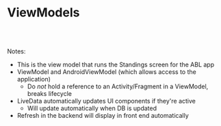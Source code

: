# ViewModels

<pre>
    <code class="kotlin" data-trim data-noescape data-line-numbers="|1,2|5,6|10-16|"><script type="text/template">
class StandingsViewModel(val application: Application) :
  AndroidViewModel(application) {
  
  private val repo: BaseballRepository  
  val standings: LiveData<List<UITeamStanding>>
  val errorMessage = MutableLiveData("")
  
  // Initialization logic
  
  fun refreshStandings() {
    viewModelScope.launch {
      repo.updateStandings().getErrorMessage(
        getApplication()
      )?.let { message -> errorMessage.value = message }
    }
  }
}</script></code>
</pre>

Notes:
+ This is the view model that runs the Standings screen for the ABL app
+ ViewModel and AndroidViewModel (which allows access to the application)
    + Do _not_ hold a reference to an Activity/Fragment in a ViewModel, breaks lifecycle
+ LiveData automatically updates UI components if they're active
    + Will update automatically when DB is updated
+ Refresh in the backend will display in front end automatically